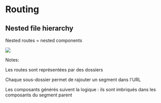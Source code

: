 <!-- .slide: class="two-column with-code" -->

# Routing

## Nested file hierarchy

Nested routes = nested components

![](./assets/images/component-nesting.png)

Notes:

Les routes sont représentées par des dossiers

Chaque sous-dossier permet de rajouter un segment dans l'URL

Les composants générés suivent la logique : ils sont imbriqués dans les composants du segment parent
